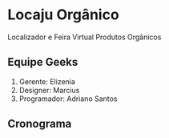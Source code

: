 # Locaju Orgânico
Localizador e Feira Virtual Produtos Orgânicos

## Equipe Geeks
1. Gerente: Elizenia
2. Designer: Marcius
3. Programador: Adriano Santos

## Cronograma



